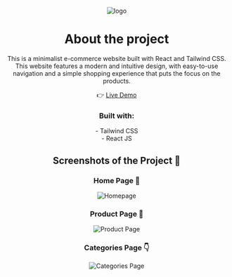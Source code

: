 <p align="center">
  <img src="img/fevicon.webp" alt="logo">
</p>

<h1 align="center">About the project</h1>

<p align="center">
  This is a minimalist e-commerce website built with React and Tailwind CSS. This website features a modern and intuitive design, with easy-to-use navigation and a simple shopping experience that puts the focus on the products.
</p>

<p align="center">
  👉 <a href="https://everyday-need.vercel.app/">Live Demo</a>
</p>

<h3 align="center">Built with:</h3>
<p align="center">
  - Tailwind CSS<br>
  - React JS
</p>

<h2 align="center">Screenshots of the Project 📸</h2>

<h3 align="center">Home Page 🏡</h3>
<p align="center">
  <img src="screenshots/homepage.png" alt="Homepage">
</p>

<h3 align="center">Product Page 🎁</h3>
<p align="center">
  <img src="screenshots/product-page.png" alt="Product Page">
</p>

<h3 align="center">Categories Page 👇</h3>
<p align="center">
  <img src="screenshots/product-detail-page.png" alt="Categories Page">
</p>
